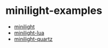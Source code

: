 # minilight-examples

- [minilight](https://github.com/myuon/minilight)
- [minilight-lua](https://github.com/myuon/minilight-lua)
- [minilight-quartz](https://github.com/myuon/minilight-quartz)

